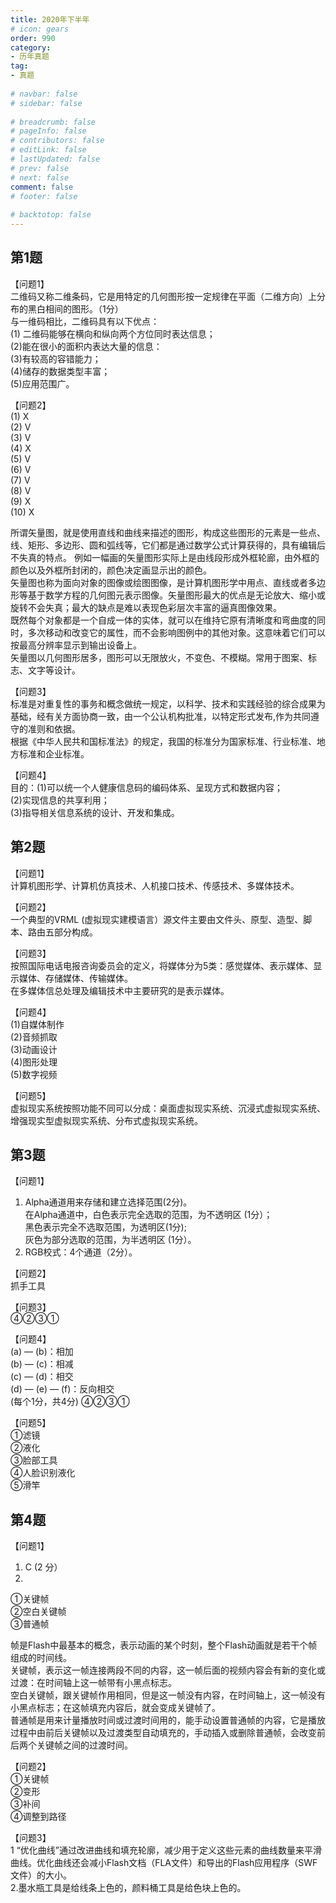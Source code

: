 ```yaml
---  
title: 2020年下半年  
# icon: gears  
order: 990  
category:  
- 历年真题  
tag:  
- 真题  
  
# navbar: false  
# sidebar: false  
  
# breadcrumb: false  
# pageInfo: false  
# contributors: false  
# editLink: false  
# lastUpdated: false  
# prev: false  
# next: false  
comment: false  
# footer: false  
  
# backtotop: false  
---  
```

## 第1题 ##

【问题1】  
二维码又称二维条码，它是用特定的几何图形按一定规律在平面（二维方向）上分布的黑白相间的图形。（1分）  
与一维码相比，二维码具有以下优点：  
(1) 二维码能够在横向和纵向两个方位同时表达信息；  
(2)能在很小的面积内表达大量的信息：  
(3)有较高的容错能力；  
(4)储存的数据类型丰富；  
(5)应用范围广。  
  
【问题2】  
(1) X  
(2) V  
(3) V  
(4) X  
(5) V  
(6) V  
(7) V  
(8) V  
(9) X  
(10) X  
  
所谓矢量图，就是使用直线和曲线来描述的图形，构成这些图形的元素是一些点、线、矩形、多边形、圆和弧线等，它们都是通过数学公式计算获得的，具有编辑后不失真的特点。 例如一幅画的矢量图形实际上是由线段形成外框轮廊，由外框的颜色以及外框所封闭的，颜色决定画显示出的颜色。  
矢量图也称为面向对象的图像或绘图图像，是计算机图形学中用点、直线或者多边形等基于数学方程的几何图元表示图像。矢量图形最大的优点是无论放大、缩小或旋转不会失真；最大的缺点是难以表现色彩层次丰富的逼真图像效果。  
既然每个对象都是一个自成一体的实体，就可以在维持它原有清晰度和弯曲度的同时，多次移动和改变它的属性，而不会影响图例中的其他对象。这意味着它们可以按最高分辨率显示到输出设备上。  
矢量图以几何图形居多，图形可以无限放火，不变色、不模糊。常用于图案、标志、文字等设计。  
  
【问题3】  
标准是对重复性的事务和概念做统一规定，以科学、技术和实践经验的综合成果为基础，经有关方面协商一致，由一个公认机构批准，以特定形式发布,作为共同遵守的准则和依据。  
根据《中华人民共和国标准法》的规定，我国的标准分为国家标准、行业标准、地方标准和企业标准。  
  
【问题4】  
目的：(1)可以统一个人健康信息码的编码体系、呈现方式和数据内容；  
(2)实现信息的共享利用；  
(3)指导相关信息系统的设计、开发和集成。  


## 第2题 ##

【问题1】  
计算机图形学、计算机仿真技术、人机接口技术、传感技术、多媒体技术。  
  
【问题2】  
一个典型的VRML (虚拟现实建模语言）源文件主要由文件头、原型、造型、脚本、路由五部分构成。  
  
【问题3】  
按照国际电话电报咨询委员会的定义，将媒体分为5类：感觉媒体、表示媒体、显示媒体、存储媒体、传输媒体。  
在多媒体信总处理及编辑技术中主要研究的是表示媒体。  
  
【问题4】  
(1)自媒体制作  
(2)音频抓取  
(3)动画设计  
(4)图形处理  
(5)数字视频  
  
【问题5】  
虚拟现实系统按照功能不同可以分成：桌面虚拟现实系统、沉浸式虚拟现实系统、增强现实型虚拟现实系统、分布式虚拟现实系统。  


## 第3题 ##

【问题1】  
1. Alpha通道用来存储和建立选择范围(2分)。  
在Alpha通道中，白色表示完全选取的范围，为不透明区 (1分）；  
黑色表示完全不选取范围，为透明区(1分);  
灰色为部分选取的范围，为半透明区 (1分）。  
2. RGB校式：4个通道（2分）。  
  
【问题2】  
抓手工具  
  
【问题3】  
④②③①  
  
【问题4】  
(a) — (b)：相加  
(b) — (c)：相减  
(c) — (d)：相交  
(d) — (e) — (f)：反向相交  
(每个1分，共4分) ④②③①  
  
【问题5】  
①滤镜  
②液化  
③脸部工具  
④人脸识别液化  
⑤滑竿  


## 第4题 ##

【问题1】  
1. C (2 分）  
2.  
①关键帧  
②空白关键帧  
③普通帧   
  
帧是Flash中最基本的概念，表示动画的某个时刻，整个Flash动画就是若干个帧组成的时间线。  
关键帧，表示这一帧连接两段不同的内容，这一帧后面的视频内容会有新的变化或过渡：在时间轴上这一帧带有小黑点标志。  
空白关键帧，跟关键帧作用相同，但是这一帧没有内容，在时间轴上，这一帧没有小黑点标志；在这帧填充内容后，就会变成关键帧了。  
普通帧是用来计量播放时间或过渡时间用的，能手动设置普通帧的内容，它是播放过程中由前后关键帧以及过渡类型自动填充的，手动插入或删除普通帧，会改变前后两个关键帧之间的过渡时间。  
  
【问题2】  
①关键帧  
②变形  
③补间  
④调整到路径  
  
【问题3】  
1 “优化曲线”通过改进曲线和填充轮廓，减少用于定义这些元素的曲线数量来平滑曲线。优化曲线还会减小Flash文档（FLA文件）和导出的Flash应用程序（SWF文件）的大小。  
2.墨水瓶工具是给线条上色的，颜料桶工具是给色块上色的。  

